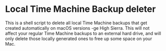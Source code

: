 # Local Time Machine Backup deleter

This is a shell script to delete all local Time Machine backups that get created automatically on macOS versions -ge High Sierra. This will not affect your regular Time Machine backups to an external hard drive, and will only delete those locally generated ones to free up some space on your Mac.